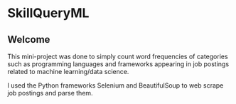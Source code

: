# SkillQueryML

## Welcome

This mini-project was done to simply count word frequencies of categories such as programming languages and frameworks appearing in job postings related to machine learning/data science.

I used the Python frameworks Selenium and BeautifulSoup to web scrape job postings and parse them.
